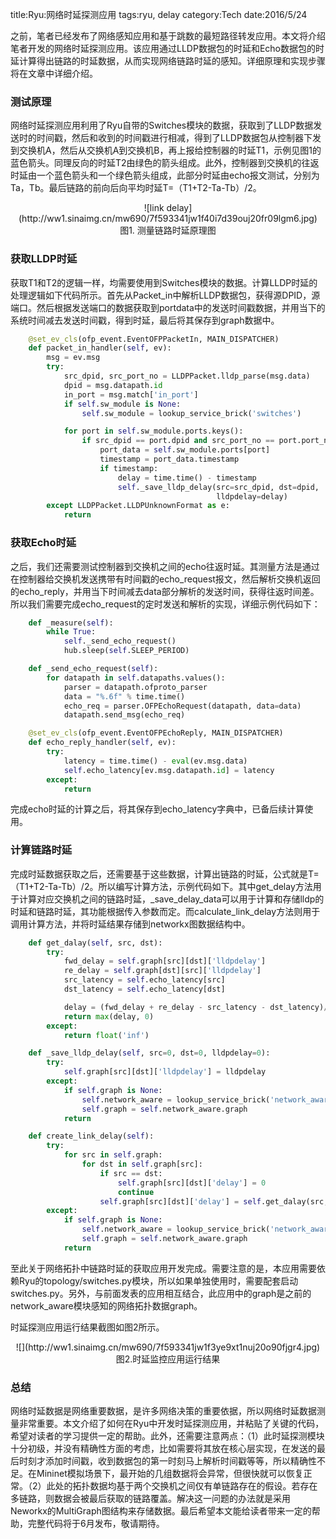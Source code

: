 ﻿title:Ryu:网络时延探测应用
tags:ryu, delay
category:Tech
date:2016/5/24

之前，笔者已经发布了网络感知应用和基于跳数的最短路径转发应用。本文将介绍笔者开发的网络时延探测应用。该应用通过LLDP数据包的时延和Echo数据包的时延计算得出链路的时延数据，从而实现网络链路时延的感知。详细原理和实现步骤将在文章中详细介绍。

### 测试原理

网络时延探测应用利用了Ryu自带的Switches模块的数据，获取到了LLDP数据发送时的时间戳，然后和收到的时间戳进行相减，得到了LLDP数据包从控制器下发到交换机A，然后从交换机A到交换机B，再上报给控制器的时延T1，示例见图1的蓝色箭头。同理反向的时延T2由绿色的箭头组成。此外，控制器到交换机的往返时延由一个蓝色箭头和一个绿色箭头组成，此部分时延由echo报文测试，分别为Ta，Tb。最后链路的前向后向平均时延T=（T1+T2-Ta-Tb）/2。

<center>![link delay](http://ww1.sinaimg.cn/mw690/7f593341jw1f40i7d39ouj20fr09lgm6.jpg)</center>
<center>图1. 测量链路时延原理图</center>

### 获取LLDP时延

获取T1和T2的逻辑一样，均需要使用到Switches模块的数据。计算LLDP时延的处理逻辑如下代码所示。首先从Packet\_in中解析LLDP数据包，获得源DPID，源端口。然后根据发送端口的数据获取到portdata中的发送时间戳数据，并用当下的系统时间减去发送时间戳，得到时延，最后将其保存到graph数据中。

```py
    @set_ev_cls(ofp_event.EventOFPPacketIn, MAIN_DISPATCHER)
    def packet_in_handler(self, ev):
        msg = ev.msg
        try:
            src_dpid, src_port_no = LLDPPacket.lldp_parse(msg.data)
            dpid = msg.datapath.id
            in_port = msg.match['in_port']
            if self.sw_module is None:
                self.sw_module = lookup_service_brick('switches')

            for port in self.sw_module.ports.keys():
                if src_dpid == port.dpid and src_port_no == port.port_no:
                    port_data = self.sw_module.ports[port]
                    timestamp = port_data.timestamp
                    if timestamp:
                        delay = time.time() - timestamp
                        self._save_lldp_delay(src=src_dpid, dst=dpid,
                                              lldpdelay=delay)
        except LLDPPacket.LLDPUnknownFormat as e:
            return
```

### 获取Echo时延

之后，我们还需要测试控制器到交换机之间的echo往返时延。其测量方法是通过在控制器给交换机发送携带有时间戳的echo\_request报文，然后解析交换机返回的echo\_reply，并用当下时间减去data部分解析的发送时间，获得往返时间差。所以我们需要完成echo\_request的定时发送和解析的实现，详细示例代码如下：

```py
    def _measure(self):
        while True:
            self._send_echo_request()
            hub.sleep(self.SLEEP_PERIOD)

    def _send_echo_request(self):
        for datapath in self.datapaths.values():
            parser = datapath.ofproto_parser
            data = "%.6f" % time.time()
            echo_req = parser.OFPEchoRequest(datapath, data=data)
            datapath.send_msg(echo_req)

    @set_ev_cls(ofp_event.EventOFPEchoReply, MAIN_DISPATCHER)
    def echo_reply_handler(self, ev):
        try:
            latency = time.time() - eval(ev.msg.data)
            self.echo_latency[ev.msg.datapath.id] = latency
        except:
            return
```

完成echo时延的计算之后，将其保存到echo\_latency字典中，已备后续计算使用。

### 计算链路时延

完成时延数据获取之后，还需要基于这些数据，计算出链路的时延，公式就是T=（T1+T2-Ta-Tb）/2。所以编写计算方法，示例代码如下。其中get\_delay方法用于计算对应交换机之间的链路时延，\_save\_delay\_data可以用于计算和存储lldp的时延和链路时延，其功能根据传入参数而定。而calculate\_link\_delay方法则用于调用计算方法，并将时延结果存储到networkx图数据结构中。

```py
    def get_dalay(self, src, dst):
        try:
            fwd_delay = self.graph[src][dst]['lldpdelay']
            re_delay = self.graph[dst][src]['lldpdelay']
            src_latency = self.echo_latency[src]
            dst_latency = self.echo_latency[dst]

            delay = (fwd_delay + re_delay - src_latency - dst_latency)/2
            return max(delay, 0)
        except:
            return float('inf')

    def _save_lldp_delay(self, src=0, dst=0, lldpdelay=0):
        try:
            self.graph[src][dst]['lldpdelay'] = lldpdelay
        except:
            if self.graph is None:
                self.network_aware = lookup_service_brick('network_aware')
                self.graph = self.network_aware.graph
            return

    def create_link_delay(self):
        try:
            for src in self.graph:
                for dst in self.graph[src]:
                    if src == dst:
                        self.graph[src][dst]['delay'] = 0
                        continue
                    self.graph[src][dst]['delay'] = self.get_dalay(src, dst)
        except:
            if self.graph is None:
                self.network_aware = lookup_service_brick('network_aware')
                self.graph = self.network_aware.graph
            return
```

至此关于网络拓扑中链路时延的获取应用开发完成。需要注意的是，本应用需要依赖Ryu的topology/switches.py模块，所以如果单独使用时，需要配套启动switches.py。另外，与前面发表的应用相互结合，此应用中的graph是之前的network\_aware模块感知的网络拓扑数据graph。

时延探测应用运行结果截图如图2所示。

<center>![](http://ww1.sinaimg.cn/mw690/7f593341jw1f3ye9xt1nuj20o90fjgr4.jpg)</center>
<center>图2.时延监控应用运行结果</center>

### 总结

网络时延数据是网络重要数据，是许多网络决策的重要依据，所以网络时延数据测量非常重要。本文介绍了如何在Ryu中开发时延探测应用，并粘贴了关键的代码，希望对读者的学习提供一定的帮助。此外，还需要注意两点：（1）此时延探测模块十分初级，并没有精确性方面的考虑，比如需要将其放在核心层实现，在发送的最后时刻才添加时间戳，收到数据包的第一时刻马上解析时间戳等等，所以精确性不足。在Mininet模拟场景下，最开始的几组数据将会异常，但很快就可以恢复正常。（2）此处的拓扑数据均基于两个交换机之间仅有单链路存在的假设。若存在多链路，则数据会被最后获取的链路覆盖。解决这一问题的办法就是采用Neworkx的MultiGraph图结构来存储数据。最后希望本文能给读者带来一定的帮助，完整代码将于6月发布，敬请期待。


